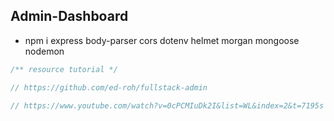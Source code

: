 ## Admin-Dashboard

- npm i express body-parser cors dotenv helmet morgan mongoose nodemon

```js
/** resource tutorial */

// https://github.com/ed-roh/fullstack-admin

// https://www.youtube.com/watch?v=0cPCMIuDk2I&list=WL&index=2&t=7195s
```
